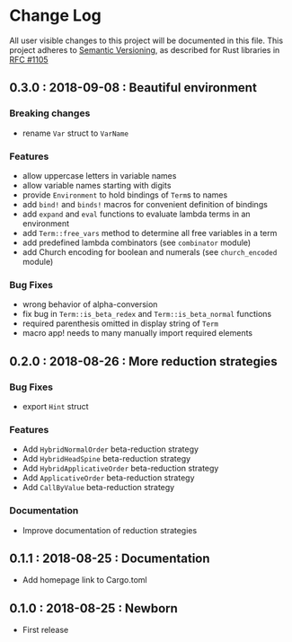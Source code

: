 # Change Log

All user visible changes to this project will be documented in this file.
This project adheres to [Semantic Versioning](http://semver.org/), as described
for Rust libraries in [RFC #1105](https://github.com/rust-lang/rfcs/blob/master/text/1105-api-evolution.md)

## 0.3.0 : 2018-09-08 : Beautiful environment

### Breaking changes

* rename `Var` struct to `VarName`

### Features

* allow uppercase letters in variable names
* allow variable names starting with digits
* provide `Environment` to hold bindings of `Term`s to names
* add `bind!` and `binds!` macros for convenient definition of bindings
* add `expand` and `eval` functions to evaluate lambda terms in an environment
* add `Term::free_vars` method to determine all free variables in a term
* add predefined lambda combinators (see `combinator` module)
* add Church encoding for boolean and numerals (see `church_encoded` module)

### Bug Fixes

* wrong behavior of alpha-conversion
* fix bug in `Term::is_beta_redex` and `Term::is_beta_normal` functions
* required parenthesis omitted in display string of `Term`
* macro app! needs to many manually import required elements

## 0.2.0 : 2018-08-26 : More reduction strategies

### Bug Fixes

* export `Hint` struct 

### Features

* Add `HybridNormalOrder` beta-reduction strategy
* Add `HybridHeadSpine` beta-reduction strategy
* Add `HybridApplicativeOrder` beta-reduction strategy
* Add `ApplicativeOrder` beta-reduction strategy
* Add `CallByValue` beta-reduction strategy

### Documentation

* Improve documentation of reduction strategies

## 0.1.1 : 2018-08-25 : Documentation

* Add homepage link to Cargo.toml  

## 0.1.0 : 2018-08-25 : Newborn

* First release
